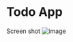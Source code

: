 # Todo App
Screen shot
![image](https://github.com/fathimaCode/react_learning_repo/assets/142009811/06a18858-a3f0-4920-b279-01719e11d425)
